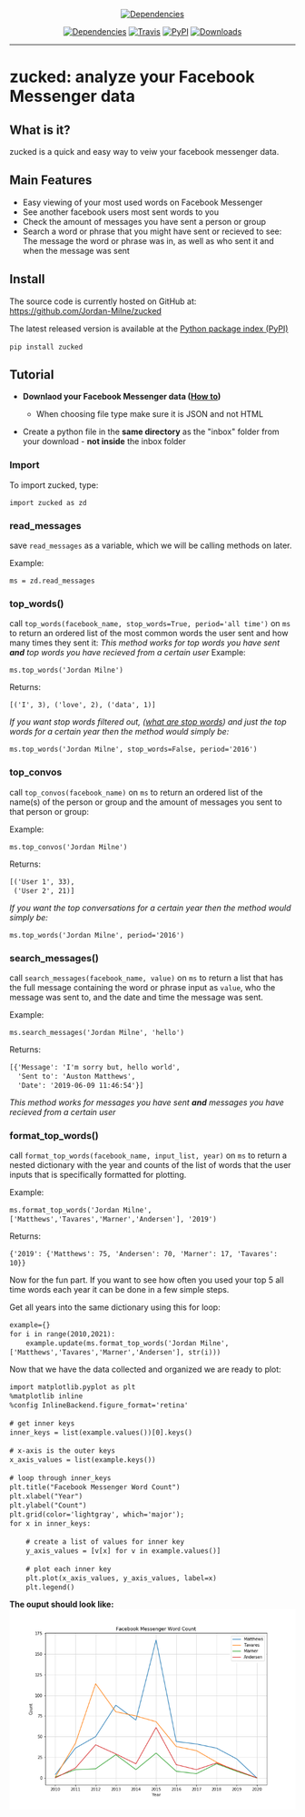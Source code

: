 <p align="center">
  <a href="https://github.com/Jordan-Milne/zucked"><img alt="Dependencies"src="https://raw.githubusercontent.com/Jordan-Milne/zucked/master/icon.png"></a>
<p>
<p align="center">   
  <a href="https://github.com/Jordan-Milne/zucked/blob/master/setup.py"><img alt="Dependencies"src="https://img.shields.io/badge/dependencies-0-brightgreen"></a>
  <a href="https://travis-ci.org/github/Jordan-Milne/zucked"><img alt="Travis" src="https://img.shields.io/travis/jordan-milne/zucked"></a>   
  <a href="https://pypi.python.org/pypi/zucked"><img alt="PyPI" src="https://img.shields.io/pypi/v/zucked"></a>   
  <a href="https://pypi.org/project/zucked/"><img alt="Downloads" src="https://img.shields.io/pypi/dm/zucked"></a>
</p>


-----------

# zucked: analyze your Facebook Messenger data

## What is it?

zucked is a quick and easy way to veiw your facebook messenger data.



## Main Features

* Easy viewing of your most used words on Facebook Messenger
* See another facebook users most sent words to you
* Check the amount of messages you have sent a person or group
* Search a word or phrase that you might have sent or recieved to see: The message the word or phrase was in, as well as who sent it and when the message was sent



## Install


The source code is currently hosted on GitHub at: https://github.com/Jordan-Milne/zucked

The latest released version is available at the [Python package index (PyPI)](https://pypi.org/project/zucked/)

`pip install zucked`


## Tutorial

* **Downlaod your Facebook Messenger data ([How to](https://www.zapptales.com/en/download-facebook-messenger-chat-history-how-to/))**
  * When choosing file type make sure it is JSON and not HTML

* Create a python file in the **same directory** as the "inbox" folder from your download -  **not inside** the inbox folder


### Import

To import zucked, type:

```
import zucked as zd
```

### read_messages

save `read_messages` as a variable, which we will be calling methods on later.

Example:
```
ms = zd.read_messages
```

### top_words()

call `top_words(facebook_name, stop_words=True, period='all time')` on `ms` to return an ordered list of the most common words the user sent and how many times they sent it:
*This method works for top words you have sent **and** top words you have recieved from a certain user*
Example:
```
ms.top_words('Jordan Milne')
```
Returns:

```
[('I', 3), ('love', 2), ('data', 1)]
```
*If you want stop words filtered out, ([what are stop words](https://en.wikipedia.org/wiki/Stop_words)) and just the top words for a certain year then the method would simply be:*
```
ms.top_words('Jordan Milne', stop_words=False, period='2016')
```


### top_convos

call `top_convos(facebook_name)` on `ms` to return an ordered list of the name(s) of the person or group and the amount of messages you sent to that person or group:

Example:
```
ms.top_convos('Jordan Milne')
```
Returns:
```
[('User 1', 33),
 ('User 2', 21)]
```

*If you want the top conversations for a certain year then the method would simply be:*
```
ms.top_words('Jordan Milne', period='2016')
```


### search_messages()

call `search_messages(facebook_name, value)` on `ms` to return a list that has the full message containing the word or phrase input as `value`, who the message was sent to, and the date and time the message was sent.

Example:
```
ms.search_messages('Jordan Milne', 'hello')
```
Returns:
```
[{'Message': 'I'm sorry but, hello world',
  'Sent to': 'Auston Matthews',
  'Date': '2019-06-09 11:46:54'}]
```

*This method works for messages you have sent **and** messages you have recieved from a certain user*

### format_top_words()
call `format_top_words(facebook_name, input_list, year)` on `ms` to return a nested dictionary with the year and counts of the list of words that the user inputs that is specifically formatted for plotting.

Example:
```
ms.format_top_words('Jordan Milne', ['Matthews','Tavares','Marner','Andersen'], '2019')
```
Returns:
```
{'2019': {'Matthews': 75, 'Andersen': 70, 'Marner': 17, 'Tavares': 10}}

```
Now for the fun part. If you want to see how often you used your top 5 all time words each year it can be done in a few simple steps.

Get all years into the same dictionary using this for loop:
```
example={}
for i in range(2010,2021):
    example.update(ms.format_top_words('Jordan Milne',['Matthews','Tavares','Marner','Andersen'], str(i)))
```

Now that we have the data collected and organized we are ready to plot:

```
import matplotlib.pyplot as plt
%matplotlib inline
%config InlineBackend.figure_format='retina'

# get inner keys
inner_keys = list(example.values())[0].keys()

# x-axis is the outer keys
x_axis_values = list(example.keys())

# loop through inner_keys
plt.title("Facebook Messenger Word Count")
plt.xlabel("Year")
plt.ylabel("Count")
plt.grid(color='lightgray', which='major');
for x in inner_keys:

    # create a list of values for inner key
    y_axis_values = [v[x] for v in example.values()]

    # plot each inner key
    plt.plot(x_axis_values, y_axis_values, label=x)
    plt.legend()
```
**The ouput should look like:**
![example](example.png)

